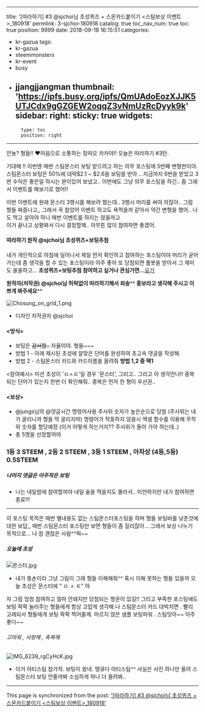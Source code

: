 
---
title: '[따라하기] #3 @sjchoi님  초성퀴즈 + 스몬카드붙이기 <스팀보상 이벤트>_180918'
permlink: 3-sjchoi-180918
catalog: true
toc_nav_num: true
toc: true
position: 9999
date: 2018-09-18 16:15:51
categories:
- kr-gazua
tags:
- kr-gazua
- steemmonsters
- kr-event
- busy
- jjangjjangman
thumbnail: 'https://ipfs.busy.org/ipfs/QmUAdoEozXJJK5UTJCdx9gGZGEW2oqqZ3vNmUzRcDyyk9k'
sidebar:
    right:
        sticky: true
widgets:
    -
        type: toc
        position: right
---


안뇽? 형들!!  ♥마음으로 소통하는 칭따오 카카야!!
오늘은 따라하기 #3탄. 

기대해 !! 이번엔 매번 스팀몬스터 보팅 받으려고 하는 
의무 포스팅에 5번째 변형판이야. 
스팀몬스터 보팅은 50%에 대략$2.1 ~  $2.6을 보팅을 받아 .. 
 지금까지 6번을 받았고 3번 수익은  좋은일 하시는 분이있어 보냈고..
이번에도 그냥 의무 포스팅을 하긴.. 좀 그래서 이벤트를 해보기로 했어!!

이번 이벤트에 원래 몬스터 3행시를 해보려 했는데..
3행시 머리를 써야 하잖아.. 그럼 형들 짜증나고,,  그래서 꾹 참았어
이벤트 하고도 욕먹을꺼 같아서 약간 변형을 했어..
나도 먹고 살아야 하니 매번 이벤트를 하지는  않을꺼고  
이거 끝나고 상황봐서 다시 결정할께..  아무튼 많이 참여하면 좋겠어.

#### 따라하기 원작  @sjchoi님 초성퀴즈+보팅추첨
내가 개인적으로 아침에 일어나서 제일 먼저 확인하고 참여하는 포스팅이야
머리가 굳어 가는데 좀 생각을 할 수 있는 포스팅이라 아주 좋아
또 당첨되면 풀봇을 받아서 그 재미도 쏠쏠하고...
**초성퀴즈+보팅추첨 참여하고 싶거나 관심가면...**[요기](https://steemit.com/kr-event/@sjchoi/2018-9-17)

**원작자(저작권) @sjchoi님 허락없이 따라하기해서 죄송^^
홍보라고 생각해 주시고 이쁘게 봐주세요^^**

![Chosung_on_grid_1.png](https://ipfs.busy.org/ipfs/QmUAdoEozXJJK5UTJCdx9gGZGEW2oqqZ3vNmUzRcDyyk9k)
  * 디자인 저작권자 @sjchoi

#### <방식>
- 보팅은 ~~감사합..~~  자율이야. 형들~~~
- 방법 1 - 아래 제시된 초성에 알맞은 단어를 완성하여 초고속 댓글을 작성해.
- 방법 2 - 스팀몬스터 카드와 카드이름을 올려줘
**방법 1,2 중 택1**

<참여예시> 미션 초성이 'ㅁㅅㅌ'일 경우 '몬스터', 그리고.. 그리고 아 생각안나!!
중복되는 단어가 있는지 한번 더 확인해줘.. 중복은 먼저 한 형이 우선권..

#### <보상>
 - @jungs님의 @댓글시간 명령어사용 주사위 숫자가 높은순으로 당첨
    (주사위는 내가 굴리니까 형들 막 굴리지마) 
    명령어가 작동하지 않을시 엑셀 함수를 이용해 무작위 숫자를 할당예정
    (이거 어떻게 하는거지??  주사위가 돌아 가야 하는데..)
 - 총 5명을 선정할꺼야 
### 1등 3 STEEM  , 2등 2 STEEM , 3등 1 STEEM  , 아차상 (4등,5등) 0.5STEEM
##### 나머지 댓글은 아주작은 보팅
- 나는 내일밤에 참여할꺼야   내일 술을 먹을지도 몰라서..
   미얀하지만 내가 참여하면 종료!!!

---
이 포스팅 목적은  매번 별내용도 없는 스팀몬스터포스팅을 
하며 형들 보팅바를 낮춘것에 대한 보답,, 
매번 스팀몬스터 포스팅만 보면 형들이 좀 질리잖아... 
그래서 보상 나누기 목적으로... 나 참 괜찮은 사람^^퍽~~

##### 오늘에 초성
![몬스터.jpg](https://ipfs.busy.org/ipfs/QmaHVm1coAiKqayLnaFFb83AUc9oRVVwnJyub3hbHtHpwj)
 - 내가 똥손이라 그냥 그림이 그래 형들 이해해줘^^ 
   혹시 이해 못하는 형들 있을까   오늘 초성은 몬스터에 " ㅁ ㅅ ㅌ" 야

자 그럼 엄청 참여하고 얼마 안돼지만 당첨되는 행운이 있길!!
그리고 부족한 포스팅에도 보팅 팍팍 눌러주는 형들에게
항상 고맙게 생각해.나 스팀몬스터 카드 대박치면 . 빨리 고래되서 
형들에게 보팅 팍팍 찍어줄께. 
마르지 않은 샘플 보팅파워 . 스팀잇아~~  아주 좋다~~

###### 고마워 , 사랑해 , 축복해

![IMG_6239_rgCyHcK.jpg](https://ipfs.busy.org/ipfs/QmdeCGJDQwie4TVgJp4ftMJisrTU6xKacvX2XDMAW5WA1K)
 - 이거 아티스팀 참가작. 보팅이 왔네.  땡큐다 아티스팀^^
    사실은 사진 하나만 올려 스팀몬스터 보팅 안줄까봐 
    소심하게 하나 더 올려봐..

- - -

This page is synchronized from the post: ['[따라하기] #3 @sjchoi님  초성퀴즈 + 스몬카드붙이기 <스팀보상 이벤트>_180918'](https://steemit.com/@kibumh/3-sjchoi-180918)
